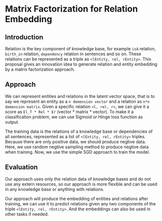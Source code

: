 Matrix Factorization for Relation Embedding
============================================
## Introduction
Relation is the key component of knowledge base, for example `isA` relation, `birth_in` relation, `dependency` relation in sentences and so on. These relations can be represented as a triple as `<lEntity, rel, rEntity>`. This proposal gives an innovation idea to generate relation and entity embedding by a matrix factorization approach. 

## Approach
We can represent entities and relations in the latent vector space, that is to say we represent an entity as a `n demension vector` and a relation as `n*n demension matrix`. Given a specific relation `<l, rel, r>`, we can give it a score as `El_T * Rel * Er` (vector * matrix * vector). To make it a classification problem, we can use Sigmoid or Hinge loss function as output.

The training data is the relations of a knowledge base or dependencies of all sentences, represented as a list of `<lEntity, rel, rEntity>` triples. Because there are only positive data, we should produce negtive data. Here, we use random negtive sampling method to produce negtive data when training. Now, we use the simple SGD approach to train the model.

## Evaluation
Our approach uses only the relation data of knowledge bases and do not use any extern resources, so our approach is more flexible and can be used in any knowledge base or anything with relations. 

Our approach will produce the embedding of entities and relations after training, we can use it to predict relations given any two components of the triple `<lEntity, rel, rEntity>`. And the embeddings can also be used in other tasks if needed.
